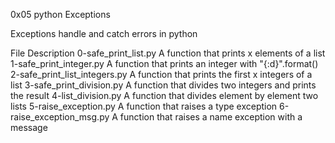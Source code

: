 0x05 python Exceptions

Exceptions handle and catch errors in python 

File	Description
0-safe_print_list.py	A function that prints x elements of a list
1-safe_print_integer.py	A function that prints an integer with "{:d}".format()
2-safe_print_list_integers.py	A function that prints the first x integers of a list
3-safe_print_division.py	A function that divides two integers and prints the result
4-list_division.py	A function that divides element by element two lists
5-raise_exception.py	A function that raises a type exception
6-raise_exception_msg.py	A function that raises a name exception with a message

